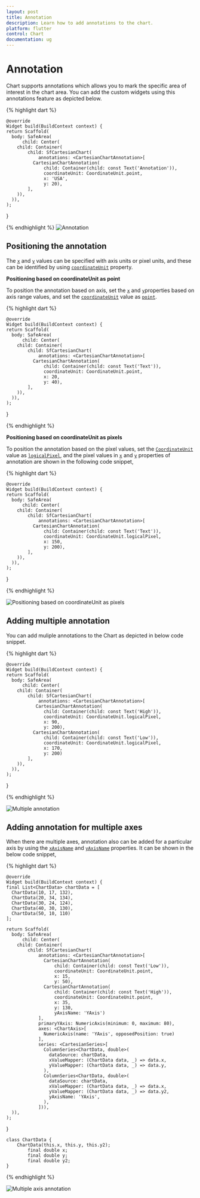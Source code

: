 ```yaml
---
layout: post
title: Annotation
description: Learn how to add annotations to the chart.
platform: flutter
control: Chart
documentation: ug
---
```


# Annotation

Chart supports annotations which allows you to mark the specific area of interest in the chart area. You can add the custom widgets using this annotations feature as depicted below.

{% highlight dart %} 

    @override
    Widget build(BuildContext context) {
    return Scaffold(
      body: SafeArea(
          child: Center(
        child: Container(
            child: SfCartesianChart(
                annotations: <CartesianChartAnnotation>[
              CartesianChartAnnotation(
                  child: Container(child: const Text('Annotation')),
                  coordinateUnit: CoordinateUnit.point,
                  x: 'USA',
                  y: 20),
            ],
        )),
      )),
    );
  }

{% endhighlight %}
![Annotation](images/annotation/default_annotation.jpg)
## Positioning the annotation

The [`x`]() and [`y`]() values can be specified with axis units or pixel units, and these can be identified by using [`coordinateUnit`]() property.

**Positioning based on coordinateUnit as point**

To position the annotation based on axis, set the [`x`]() and [`y`]()properties based on axis range values, and set the [`coordinateUnit`]() value as [`point`]().


{% highlight dart %} 

    @override
    Widget build(BuildContext context) {
    return Scaffold(
      body: SafeArea(
          child: Center(
        child: Container(
            child: SfCartesianChart(
                annotations: <CartesianChartAnnotation>[
              CartesianChartAnnotation(
                  child: Container(child: const Text('Text')),
                  coordinateUnit: CoordinateUnit.point,
                  x: 20,
                  y: 40),
            ],
        )),
      )),
    );
  }

{% endhighlight %}

**Positioning based on coordinateUnit as pixels**

To position the annotation based on the pixel values, set the [`CoordinateUnit`]() value as [`logicalPixel`](), and the pixel values in [`x`]() and [`y`]() properties of annotation are shown in the following code snippet,

{% highlight dart %} 

    @override
    Widget build(BuildContext context) {
    return Scaffold(
      body: SafeArea(
          child: Center(
        child: Container(
            child: SfCartesianChart(
                annotations: <CartesianChartAnnotation>[
              CartesianChartAnnotation(
                  child: Container(child: const Text('Text')),
                  coordinateUnit: CoordinateUnit.logicalPixel,
                  x: 150,
                  y: 200),
            ],
        )),
      )),
    );
  }

{% endhighlight %}

![Positioning based on coordinateUnit as pixels](images/annotation/annotation_pixel.jpg)

## Adding multiple annotation

You can add muliple annotations to the Chart as depicted in below code snippet.

{% highlight dart %} 

    @override
    Widget build(BuildContext context) {
    return Scaffold(
      body: SafeArea(
          child: Center(
        child: Container(
            child: SfCartesianChart(
                annotations: <CartesianChartAnnotation>[
               CartesianChartAnnotation(
                  child: Container(child: const Text('High')),
                  coordinateUnit: CoordinateUnit.logicalPixel,
                  x: 90,
                  y: 200),
              CartesianChartAnnotation(
                  child: Container(child: const Text('Low')),
                  coordinateUnit: CoordinateUnit.logicalPixel,
                  x: 170,
                  y: 200)
            ],
        )),
      )),
    );
  }

{% endhighlight %}

![Multiple annotation](images/annotation/multiple_annotation_pixel.jpg)

## Adding annotation for multiple axes

When there are multiple axes, annotation also can be added for a particular axis by using the [`xAxisName`]() and [`yAxisName`]() properties. It can be shown in the below code snippet,

{% highlight dart %} 

    @override
    Widget build(BuildContext context) {
    final List<ChartData> chartData = [
      ChartData(10, 17, 132),
      ChartData(20, 34, 134),
      ChartData(30, 24, 124),
      ChartData(40, 30, 130),
      ChartData(50, 10, 110)
    ];

    return Scaffold(
      body: SafeArea(
          child: Center(
        child: Container(
            child: SfCartesianChart(
                annotations: <CartesianChartAnnotation>[
                  CartesianChartAnnotation(
                      child: Container(child: const Text('Low')),
                      coordinateUnit: CoordinateUnit.point,
                      x: 15,
                      y: 50),
                  CartesianChartAnnotation(
                      child: Container(child: const Text('High')),
                      coordinateUnit: CoordinateUnit.point,
                      x: 35,
                      y: 130,
                      yAxisName: 'YAxis')
                ],
                primaryYAxis: NumericAxis(minimum: 0, maximum: 80),
                axes: <ChartAxis>[
                  NumericAxis(name: 'YAxis', opposedPosition: true)
                ],
                series: <CartesianSeries>[
                  ColumnSeries<ChartData, double>(
                    dataSource: chartData,
                    xValueMapper: (ChartData data, _) => data.x,
                    yValueMapper: (ChartData data, _) => data.y,
                  ),
                  ColumnSeries<ChartData, double>(
                    dataSource: chartData,
                    xValueMapper: (ChartData data, _) => data.x,
                    yValueMapper: (ChartData data, _) => data.y2,
                    yAxisName: 'YAxis',
                  ),
                ])),
      )),
    );
  }

    class ChartData {
        ChartData(this.x, this.y, this.y2);
            final double x;
            final double y;
            final double y2;
    }

{% endhighlight %}

![Multiple axis annotation](images/annotation/annotation_axis.jpg)

